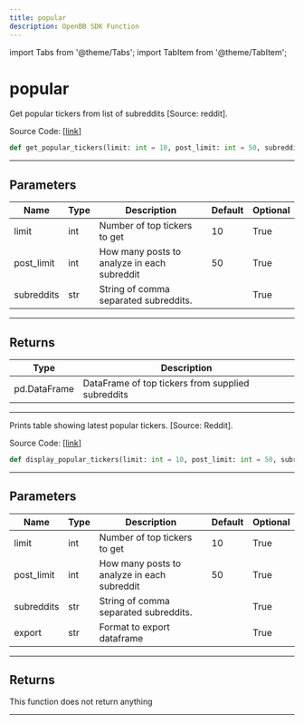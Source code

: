 ```yaml
---
title: popular
description: OpenBB SDK Function
---
```


import Tabs from '@theme/Tabs';
import TabItem from '@theme/TabItem';

# popular

<Tabs>
<TabItem value="model" label="Model" default>

Get popular tickers from list of subreddits [Source: reddit].

Source Code: [[link](https://github.com/OpenBB-finance/OpenBBTerminal/tree/main/openbb_terminal/common/behavioural_analysis/reddit_model.py#L145)]

```python
def get_popular_tickers(limit: int = 10, post_limit: int = 50, subreddits: str = "") -> pd.DataFrame
```
---
## Parameters

| Name | Type | Description | Default | Optional |
| ---- | ---- | ----------- | ------- | -------- |
| limit | int | Number of top tickers to get | 10 | True |
| post_limit | int | How many posts to analyze in each subreddit | 50 | True |
| subreddits | str | String of comma separated subreddits. |  | True |

---
## Returns

| Type | Description |
| ---- | ----------- |
| pd.DataFrame | DataFrame of top tickers from supplied subreddits |

---


</TabItem>
<TabItem value="view" label="View">

Prints table showing latest popular tickers. [Source: Reddit].

Source Code: [[link](https://github.com/OpenBB-finance/OpenBBTerminal/tree/main/openbb_terminal/common/behavioural_analysis/reddit_view.py#L186)]

```python
def display_popular_tickers(limit: int = 10, post_limit: int = 50, subreddits: str = "", export: str = "") -> None
```
---
## Parameters

| Name | Type | Description | Default | Optional |
| ---- | ---- | ----------- | ------- | -------- |
| limit | int | Number of top tickers to get | 10 | True |
| post_limit | int | How many posts to analyze in each subreddit | 50 | True |
| subreddits | str | String of comma separated subreddits. |  | True |
| export | str | Format to export dataframe |  | True |

---
## Returns

This function does not return anything

---


</TabItem>
</Tabs>
